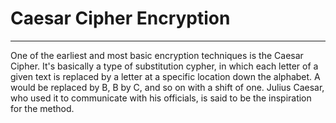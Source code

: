 <h1>Caesar Cipher Encryption</h1>
<hr>

<p>One of the earliest and most basic encryption techniques is the Caesar Cipher. It's basically a type of substitution cypher, in which each letter of a given text is replaced by a letter at a specific location down the alphabet. A would be replaced by B, B by C, and so on with a shift of one. Julius Caesar, who used it to communicate with his officials, is said to be the inspiration for the method.</p>


